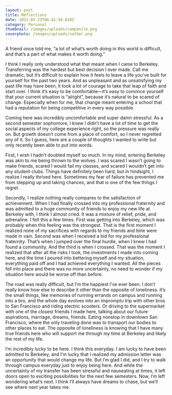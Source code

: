 ```yaml
---
layout: post
title: Reflections
date: 2021-05-23T06:41:58.820Z
category: Personal
thumbnail: /images/uploads/campanile.png
coverphoto: /images/uploads/sather.png
---
```

A friend once told me, “a lot of what’s worth doing in this world is difficult, and that’s a part of what makes it worth doing.” 

I think I really only understood what that meant when I came to Berkeley. Transferring was the hardest but best decision I ever made. Call me dramatic, but it’s difficult to explain how it feels to leave a life you’ve built for yourself for the past two years. And as unpleasant and as unsatisfying my past life may have been, it took a lot of courage to take that leap of faith and start over. I think it’s easy to be comfortable—it’s easy to convince yourself that your current situation is “alright”, because it’s natural to be scared of change. Especially when for me, that change meant entering a school that had a reputation for being competitive in every way possible.

Coming here was incredibly uncomfortable and super damn stressful. As a second semester sophomore, I knew I didn’t have a lot of time to get the social aspects of my college experience right, so the pressure was really on. But growth doesn’t come from a place of comfort, so I never regretted any of it. So I guess, here are a couple of thoughts I wanted to write but only recently been able to put into words.

First, I wish I hadn’t doubted myself so much. In my mind, entering Berkeley was akin to me being thrown to the wolves. I was scared I wasn’t going to make friends, scared I would fail my classes, and scared I wouldn’t get into any student clubs. Things have definitely been hard, but in hindsight, I realize I really thrived here. Sometimes my fear of failure has prevented me from stepping up and taking chances, and that is one of the few things I regret. 

Secondly, I realize nothing really compares to the satisfaction of achievement. When I had finally crossed into my professional fraternity and was admitted to a huge community of friends to enjoy my new life at Berkeley with, I think I almost cried. It was a mixture of relief, pride, and adrenaline. I felt this a few times. First was getting into Berkeley, which was probably when this feeling was the strongest. That is the first moment I realized none of my sacrifices with regards to my friends and time were made in vain. Second was when I received a bid for my professional fraternity. That’s when I jumped over the final hurdle, when I knew I had found a community. And the third is when I crossed. That was the moment I realized that after all the risks I took, the investments I made into coming here, and the time I poured into bettering myself and my situation, everything paid off and I had achieved everything I wanted. All the pieces fell into place and there was no more uncertainty, no need to wonder if my situation here would be worse off than before. 

The road was really difficult, but I’m the happiest I’ve ever been. I don’t really know how else to describe it other than the opposite of loneliness. It’s the small things, like memories of running errands on campus and running into a bro, and the whole day evolves into an impromptu trip with other bros to San Francisco and riding electric scooters. Or driving to the supermarket with one of the closest friends I made here, talking about our future aspirations, marriage, dreams, friends. Eating nonstop in downtown San Francisco, where the only traveling done was to transport our bodies to other places to eat. The opposite of loneliness is knowing that I have many true friends here who will support me through my time at Berkeley and likely the rest of my life. 

I’m incredibly lucky to be here. I think this everyday. I am lucky to have been admitted to Berkeley, and I’m lucky that I realized my admission letter was an opportunity that would change my life. But I’m glad I did, and I try to walk through campus everyday just to enjoy being here. And while the uncertainty of my transfer has been stressful and nauseating at times, it left doors open to exciting possibilities for the next few semesters. Now, I’m left wondering what’s next. I think I’ll always have dreams to chase, but we’ll see where next year takes me.